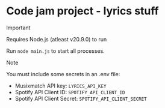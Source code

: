 # Code jam project - lyrics stuff

> [!IMPORTANT]  
> Requires Node.js (atleast v20.9.0) to run

Run `node main.js` to start all processes.

> [!NOTE]
> You must include some secrets in an .env file:
> - Musixmatch API key: `LYRICS_API_KEY`
> - Spotify API Client ID: `SPOTIFY_API_CLIENT_ID`
> - Spotify API Client Secret: `SPOTIFY_API_CLIENT_SECRET`
